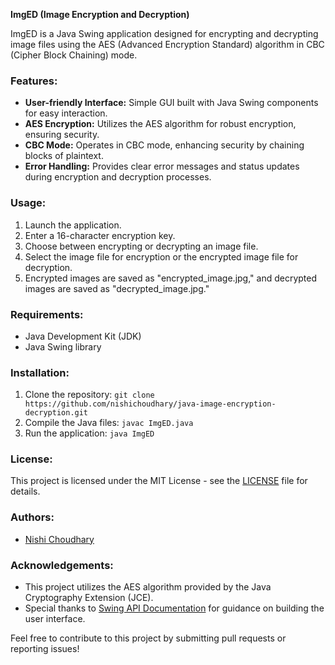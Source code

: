 **ImgED (Image Encryption and Decryption)**

ImgED is a Java Swing application designed for encrypting and decrypting image files using the AES (Advanced Encryption Standard) algorithm in CBC (Cipher Block Chaining) mode.

### Features:
- **User-friendly Interface:** Simple GUI built with Java Swing components for easy interaction.
- **AES Encryption:** Utilizes the AES algorithm for robust encryption, ensuring security.
- **CBC Mode:** Operates in CBC mode, enhancing security by chaining blocks of plaintext.
- **Error Handling:** Provides clear error messages and status updates during encryption and decryption processes.

### Usage:
1. Launch the application.
2. Enter a 16-character encryption key.
3. Choose between encrypting or decrypting an image file.
4. Select the image file for encryption or the encrypted image file for decryption.
5. Encrypted images are saved as "encrypted_image.jpg," and decrypted images are saved as "decrypted_image.jpg."

### Requirements:
- Java Development Kit (JDK)
- Java Swing library

### Installation:
1. Clone the repository: `git clone https://github.com/nishichoudhary/java-image-encryption-decryption.git`
2. Compile the Java files: `javac ImgED.java`
3. Run the application: `java ImgED`

### License:
This project is licensed under the MIT License - see the [LICENSE](LICENSE) file for details.

### Authors:
- [Nishi Choudhary](https://github.com/nishichoudhary)

### Acknowledgements:
- This project utilizes the AES algorithm provided by the Java Cryptography Extension (JCE).
- Special thanks to [Swing API Documentation](https://docs.oracle.com/javase/8/docs/api/javax/swing/package-summary.html) for guidance on building the user interface.

Feel free to contribute to this project by submitting pull requests or reporting issues!
